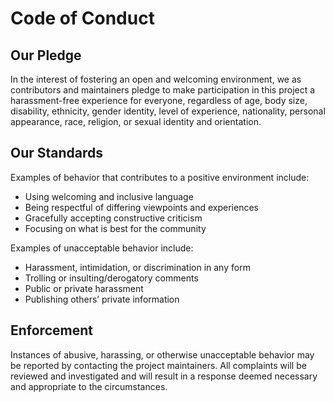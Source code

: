 # Code of Conduct

## Our Pledge
In the interest of fostering an open and welcoming environment, we as contributors and maintainers pledge to make participation in this project a harassment-free experience for everyone, regardless of age, body size, disability, ethnicity, gender identity, level of experience, nationality, personal appearance, race, religion, or sexual identity and orientation.

## Our Standards
Examples of behavior that contributes to a positive environment include:
- Using welcoming and inclusive language
- Being respectful of differing viewpoints and experiences
- Gracefully accepting constructive criticism
- Focusing on what is best for the community

Examples of unacceptable behavior include:
- Harassment, intimidation, or discrimination in any form
- Trolling or insulting/derogatory comments
- Public or private harassment
- Publishing others’ private information

## Enforcement
Instances of abusive, harassing, or otherwise unacceptable behavior may be reported by contacting the project maintainers. All complaints will be reviewed and investigated and will result in a response deemed necessary and appropriate to the circumstances.

